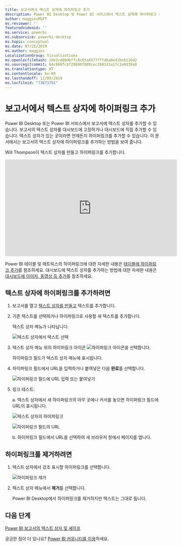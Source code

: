 ```yaml
---
title: 보고서에서 텍스트 상자에 하이퍼링크 추가
description: Power BI Desktop 및 Power BI 서비스에서 텍스트 상자에 하이퍼링크 추가
author: maggiesMSFT
ms.reviewer: ''
featuredvideoid: ''
ms.service: powerbi
ms.subservice: powerbi-desktop
ms.topic: conceptual
ms.date: 07/25/2019
ms.author: maggies
LocalizationGroup: Visualizations
ms.openlocfilehash: 2de2cd80dbffc8c65a4577fffd6a8e41bc6116d2
ms.sourcegitcommit: 64c860fcbf2969bf089cec358331a1fc1e0d39a8
ms.translationtype: HT
ms.contentlocale: ko-KR
ms.lasthandoff: 11/09/2019
ms.locfileid: "73873791"
---
```

# <a name="add-a-hyperlink-to-a-text-box-in-a-report"></a>보고서에서 텍스트 상자에 하이퍼링크 추가
Power BI Desktop 또는 Power BI 서비스에서 보고서에 텍스트 상자를 추가할 수 있습니다. 보고서의 텍스트 상자를 대시보드에 고정하거나 대시보드에 직접 추가할 수 있습니다. 텍스트 상자가 있는 곳이라면 언제든지 하이퍼링크를 추가할 수 있습니다. 이 문서에서는 보고서의 텍스트 상자에 하이퍼링크를 추가하는 방법을 보여 줍니다. 


Will Thompson이 텍스트 상자를 만들고 하이퍼링크를 추가합니다. 

<iframe width="560" height="315" src="https://www.youtube.com/embed/_3q6VEBhGew#t=0m55s" frameborder="0" allowfullscreen></iframe>

Power BI 테이블 및 매트릭스의 하이퍼링크에 대한 자세한 내용은 [테이블에 하이퍼링크 추가](power-bi-hyperlinks-in-tables.md)를 참조하세요. 대시보드에 텍스트 상자를 추가하는 방법에 대한 자세한 내용은 [대시보드에 이미지, 동영상 등 추가](service-dashboard-add-widget.md)를 참조하세요. 

## <a name="to-add-a-hyperlink-to-a-text-box"></a>텍스트 상자에 하이퍼링크를 추가하려면
1. 보고서를 열고 [텍스트 상자를 만들고](power-bi-reports-add-text-and-shapes.md) 텍스트를 추가합니다. 
2. 기존 텍스트를 선택하거나 하이퍼링크로 사용할 새 텍스트를 추가합니다. 

   텍스트 상자 메뉴가 나타납니다.
   
   ![텍스트 상자에서 텍스트 선택](media/service-add-hyperlink-to-text-box/power-bi-hyperlink-new.png)
3. 텍스트 상자 메뉴 위의 하이퍼링크 아이콘 ![하이퍼링크 아이콘](media/service-add-hyperlink-to-text-box/power-bi-hyperlink-icon.png)을 선택합니다.

   하이퍼링크 필드가 텍스트 상자 메뉴에 표시됩니다.

4. 하이퍼링크 필드에서 URL을 입력하거나 붙여넣은 다음 **완료**를 선택합니다.
   
   ![하이퍼링크 필드에 URL 입력 또는 붙여넣기](media/service-add-hyperlink-to-text-box/power-bi-add-link.png)
5. 링크 테스트:  

   a. 텍스트 상자에서 새 하이퍼링크의 아무 곳에나 커서를 놓으면 하이퍼링크 필드에 URL이 표시됩니다.  
     
      ![텍스트 상자의 하이퍼링크](media/service-add-hyperlink-to-text-box/power-bi-test-link.png)
   
      ![하이퍼링크 필드의 URL](media/service-add-hyperlink-to-text-box/power-bi-hyperlink-edit.png)

   b. 하이퍼링크 필드에서 URL을 선택하여 새 브라우저 창에서 페이지를 엽니다.

## <a name="to-remove-the-hyperlink"></a>하이퍼링크를 제거하려면
1. 텍스트 상자에서 강조 표시할 하이퍼링크를 선택합니다.
   
     ![하이퍼링크 제거](media/service-add-hyperlink-to-text-box/power-bi-hyperlink-remove.png)
2. 텍스트 상자 메뉴에서 **제거**를 선택합니다. 

   Power BI Desktop에서 하이퍼링크를 제거하지만 텍스트는 그대로 둡니다.

## <a name="next-steps"></a>다음 단계
[Power BI 보고서의 텍스트 상자 및 셰이프](power-bi-reports-add-text-and-shapes.md)

궁금한 점이 더 있나요? [Power BI 커뮤니티를 이용](https://community.powerbi.com/)하세요.

